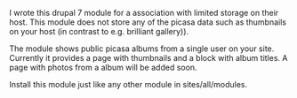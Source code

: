 I wrote this drupal 7 module for a  association with limited storage on their host. This module does not
store any of the picasa data such as thumbnails on your host (in contrast to e.g. brilliant gallery)).

The module shows public picasa albums from a single user on your site.
Currently it provides a page with thumbnails and a block with album titles. A page with
photos from a album will be added soon.

Install this module just like any other module in sites/all/modules. 
